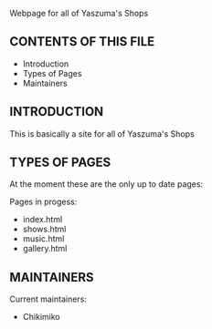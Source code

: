 Webpage for all of Yaszuma's Shops

CONTENTS OF THIS FILE
---------------------

 * Introduction
 * Types of Pages
 * Maintainers
 
INTRODUCTION
------------

This is basically a site for all of Yaszuma's Shops

TYPES OF PAGES
--------------

At the moment these are the only up to date pages:
 
Pages in progess:
 * index.html
 * shows.html
 * music.html
 * gallery.html
   
MAINTAINERS
-----------

Current maintainers:
 * Chikimiko 
